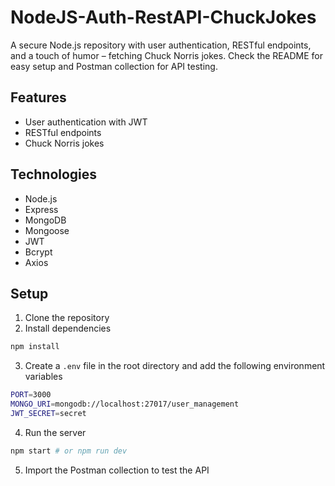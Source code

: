 # NodeJS-Auth-RestAPI-ChuckJokes

A secure Node.js repository with user authentication, RESTful endpoints, and a touch of humor – fetching Chuck Norris jokes. Check the README for easy setup and Postman collection for API testing.

## Features

- User authentication with JWT
- RESTful endpoints
- Chuck Norris jokes

## Technologies

- Node.js
- Express
- MongoDB
- Mongoose
- JWT
- Bcrypt
- Axios

## Setup

1. Clone the repository
2. Install dependencies

```bash
npm install
```

3. Create a `.env` file in the root directory and add the following environment variables

```bash
PORT=3000
MONGO_URI=mongodb://localhost:27017/user_management
JWT_SECRET=secret
```

4. Run the server

```bash
npm start # or npm run dev
```

5. Import the Postman collection to test the API
